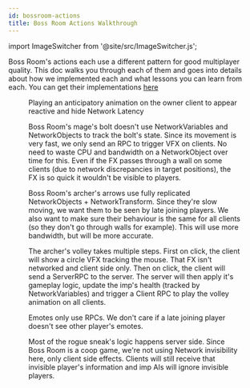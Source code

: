 ```yaml
---
id: bossroom-actions
title: Boss Room Actions Walkthrough
---
```

import ImageSwitcher from '@site/src/ImageSwitcher.js';

Boss Room's actions each use a different pattern for good multiplayer quality. This doc walks you through each of them and goes into details about how we implemented each and what lessons you can learn from each. You can get their implementations [here](https://github.com/Unity-Technologies/com.unity.multiplayer.samples.coop/tree/main/Assets/Scripts/Gameplay/Action)

<figure>
<ImageSwitcher 
lightImageSrc="/img/sequence_diagrams/BossRoomExamples/HidingLatency_AnimationAnticipation.png?text=LightMode"
darkImageSrc="/img/sequence_diagrams/BossRoomExamples/HidingLatency_AnimationAnticipation_Dark.png?text=DarkMode"/>
<figcaption>Playing an anticipatory animation on the owner client to appear reactive and hide Network Latency</figcaption>
</figure>

<!-- TODO add movement video -->

<figure>
<ImageSwitcher 
lightImageSrc="/img/sequence_diagrams/BossRoomExamples/RPCFlowExample_MageMagicBolt.png?text=LightMode"
darkImageSrc="/img/sequence_diagrams/BossRoomExamples/RPCFlowExample_MageMagicBolt_Dark.png?text=DarkMode"/>
<figcaption>Boss Room's mage's bolt doesn't use NetworkVariables and NetworkObjects to track the bolt's state. Since its movement is very fast, we only send an RPC to trigger VFX on clients. No need to waste CPU and bandwidth on a NetworkObject over time for this. Even if the FX passes through a wall on some clients (due to network discrepancies in target positions), the FX is so quick it wouldn't be visible to players.</figcaption>
</figure>

<figure>
<ImageSwitcher 
lightImageSrc="/img/sequence_diagrams/BossRoomExamples/RPCFlowExample_ArcherRangedShot.png?text=LightMode"
darkImageSrc="/img/sequence_diagrams/BossRoomExamples/RPCFlowExample_ArcherRangedShot_Dark.png?text=DarkMode"/>
<figcaption>Boss Room's archer's arrows use fully replicated NetworkObjects + NetworkTransform. Since they're slow moving, we want them to be seen by late joining players. We also want to make sure their behaviour is the same for all clients (so they don't go through walls for example). This will use more bandwidth, but will be more accurate.</figcaption>
</figure>

<figure>
<ImageSwitcher 
lightImageSrc="/img/sequence_diagrams/BossRoomExamples/RPCFlowExample_ArcherVolley.png?text=LightMode"
darkImageSrc="/img/sequence_diagrams/BossRoomExamples/RPCFlowExample_ArcherVolley_Dark.png?text=DarkMode"/>
<figcaption>The archer's volley takes multiple steps. First on click, the client will show a circle VFX tracking the mouse. That FX isn't networked and client side only. Then on click, the client will send a ServerRPC to the server. The server will then apply it's gameplay logic, update the imp's health (tracked by NetworkVariables) and trigger a Client RPC to play the volley animation on all clients.</figcaption>
</figure>

<!-- TODO add volley video -->

<figure>
<ImageSwitcher 
lightImageSrc="/img/sequence_diagrams/BossRoomExamples/RPCFlowExample_PlayerEmote.png?text=LightMode"
darkImageSrc="/img/sequence_diagrams/BossRoomExamples/RPCFlowExample_PlayerEmote_Dark.png?text=DarkMode"/>
<figcaption>Emotes only use RPCs. We don't care if a late joining player doesn't see other player's emotes.</figcaption>
</figure>

<figure>
<ImageSwitcher 
lightImageSrc="/img/sequence_diagrams/BossRoomExamples/RPCFlowExample_RogueSneak.png?text=LightMode"
darkImageSrc="/img/sequence_diagrams/BossRoomExamples/RPCFlowExample_RogueSneak_Dark.png?text=DarkMode"/>
<figcaption>Most of the rogue sneak's logic happens server side. Since Boss Room is a coop game, we're not using Network invisibility here, only client side effects. Clients will still receive that invisible player's information and imp AIs will ignore invisible players.</figcaption>
</figure>




